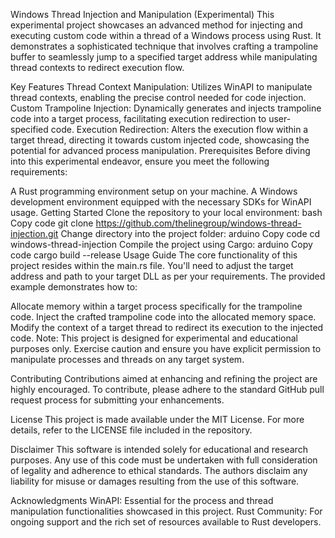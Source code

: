 Windows Thread Injection and Manipulation (Experimental)
This experimental project showcases an advanced method for injecting and executing custom code within a thread of a Windows process using Rust. It demonstrates a sophisticated technique that involves crafting a trampoline buffer to seamlessly jump to a specified target address while manipulating thread contexts to redirect execution flow.

Key Features
Thread Context Manipulation: Utilizes WinAPI to manipulate thread contexts, enabling the precise control needed for code injection.
Custom Trampoline Injection: Dynamically generates and injects trampoline code into a target process, facilitating execution redirection to user-specified code.
Execution Redirection: Alters the execution flow within a target thread, directing it towards custom injected code, showcasing the potential for advanced process manipulation.
Prerequisites
Before diving into this experimental endeavor, ensure you meet the following requirements:

A Rust programming environment setup on your machine.
A Windows development environment equipped with the necessary SDKs for WinAPI usage.
Getting Started
Clone the repository to your local environment:
bash
Copy code
git clone https://github.com/thelinegroup/windows-thread-injection.git
Change directory into the project folder:
arduino
Copy code
cd windows-thread-injection
Compile the project using Cargo:
arduino
Copy code
cargo build --release
Usage Guide
The core functionality of this project resides within the main.rs file. You'll need to adjust the target address and path to your target DLL as per your requirements. The provided example demonstrates how to:

Allocate memory within a target process specifically for the trampoline code.
Inject the crafted trampoline code into the allocated memory space.
Modify the context of a target thread to redirect its execution to the injected code.
Note: This project is designed for experimental and educational purposes only. Exercise caution and ensure you have explicit permission to manipulate processes and threads on any target system.

Contributing
Contributions aimed at enhancing and refining the project are highly encouraged. To contribute, please adhere to the standard GitHub pull request process for submitting your enhancements.

License
This project is made available under the MIT License. For more details, refer to the LICENSE file included in the repository.

Disclaimer
This software is intended solely for educational and research purposes. Any use of this code must be undertaken with full consideration of legality and adherence to ethical standards. The authors disclaim any liability for misuse or damages resulting from the use of this software.

Acknowledgments
WinAPI: Essential for the process and thread manipulation functionalities showcased in this project.
Rust Community: For ongoing support and the rich set of resources available to Rust developers.
